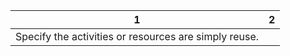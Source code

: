 | 1 | 2 |
| ---- | ---- |
|Specify the activities or resources are  simply reuse.||resources:https://youtube.com/playlist?list=PL1JImX8WgOy8JVM6OUx9zfsmfXuJsmkJ7 |
